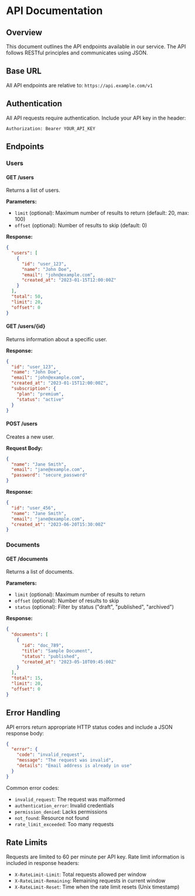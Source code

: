 # API Documentation

## Overview
This document outlines the API endpoints available in our service. The API follows RESTful principles and communicates using JSON.

## Base URL
All API endpoints are relative to: `https://api.example.com/v1`

## Authentication
All API requests require authentication. Include your API key in the header:
```
Authorization: Bearer YOUR_API_KEY
```

## Endpoints

### Users

#### GET /users
Returns a list of users.

**Parameters:**
- `limit` (optional): Maximum number of results to return (default: 20, max: 100)
- `offset` (optional): Number of results to skip (default: 0)

**Response:**
```json
{
  "users": [
    {
      "id": "user_123",
      "name": "John Doe",
      "email": "john@example.com",
      "created_at": "2023-01-15T12:00:00Z"
    }
  ],
  "total": 50,
  "limit": 20,
  "offset": 0
}
```

#### GET /users/{id}
Returns information about a specific user.

**Response:**
```json
{
  "id": "user_123",
  "name": "John Doe",
  "email": "john@example.com",
  "created_at": "2023-01-15T12:00:00Z",
  "subscription": {
    "plan": "premium",
    "status": "active"
  }
}
```

#### POST /users
Creates a new user.

**Request Body:**
```json
{
  "name": "Jane Smith",
  "email": "jane@example.com",
  "password": "secure_password"
}
```

**Response:**
```json
{
  "id": "user_456",
  "name": "Jane Smith",
  "email": "jane@example.com",
  "created_at": "2023-06-20T15:30:00Z"
}
```

### Documents

#### GET /documents
Returns a list of documents.

**Parameters:**
- `limit` (optional): Maximum number of results to return
- `offset` (optional): Number of results to skip
- `status` (optional): Filter by status ("draft", "published", "archived")

**Response:**
```json
{
  "documents": [
    {
      "id": "doc_789",
      "title": "Sample Document",
      "status": "published",
      "created_at": "2023-05-10T09:45:00Z"
    }
  ],
  "total": 15,
  "limit": 20,
  "offset": 0
}
```

## Error Handling

API errors return appropriate HTTP status codes and include a JSON response body:

```json
{
  "error": {
    "code": "invalid_request",
    "message": "The request was invalid",
    "details": "Email address is already in use"
  }
}
```

Common error codes:
- `invalid_request`: The request was malformed
- `authentication_error`: Invalid credentials
- `permission_denied`: Lacks permissions
- `not_found`: Resource not found
- `rate_limit_exceeded`: Too many requests

## Rate Limits
Requests are limited to 60 per minute per API key. Rate limit information is included in response headers:
- `X-RateLimit-Limit`: Total requests allowed per window
- `X-RateLimit-Remaining`: Remaining requests in current window
- `X-RateLimit-Reset`: Time when the rate limit resets (Unix timestamp) 